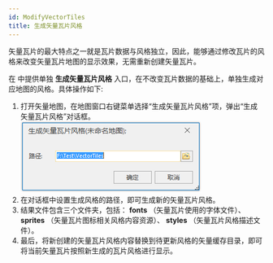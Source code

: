 ```yaml
---
id: ModifyVectorTiles
title: 生成矢量瓦片风格
---
```

矢量瓦片的最大特点之一就是瓦片数据与风格独立，因此，能够通过修改瓦片的风格来改变矢量瓦片地图的显示效果，无需重新创建矢量瓦片。

在 中提供单独 **生成矢量瓦片风格** 入口，在不改变瓦片数据的基础上，单独生成对应地图的风格。具体操作如下:

  1. 打开矢量地图，在地图窗口右键菜单选择“生成矢量瓦片风格”项，弹出“生成矢量瓦片风格”对话框。<br/>![](img/image028.png)  
  2. 在对话框中设置生成风格的路径，即可生成新的矢量瓦片风格。
  3. 结果文件包含三个文件夹，包括： **fonts** （矢量瓦片使用的字体文件）、 **sprites** （矢量瓦片图标相关风格内容资源）、 **styles** （矢量瓦片风格描述文件）。
  4. 最后，将新创建的矢量瓦片风格内容替换到待更新风格的矢量缓存目录，即可将当前矢量瓦片按照新生成的瓦片风格进行显示。
